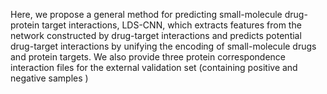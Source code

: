 Here, we propose a general method for predicting small-molecule drug-protein target interactions, LDS-CNN, which extracts features from the network constructed by drug-target interactions and predicts potential drug-target interactions by unifying the encoding of small-molecule drugs and protein targets.
We also provide three protein correspondence interaction files for the external validation set (containing positive and negative samples )

